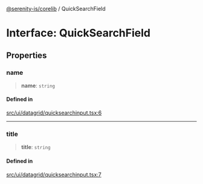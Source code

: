 [@serenity-is/corelib](../README.md) / QuickSearchField

# Interface: QuickSearchField

## Properties

### name

> **name**: `string`

#### Defined in

[src/ui/datagrid/quicksearchinput.tsx:6](https://github.com/serenity-is/serenity/blob/master/packages/corelib/src/ui/datagrid/quicksearchinput.tsx#L6)

***

### title

> **title**: `string`

#### Defined in

[src/ui/datagrid/quicksearchinput.tsx:7](https://github.com/serenity-is/serenity/blob/master/packages/corelib/src/ui/datagrid/quicksearchinput.tsx#L7)
